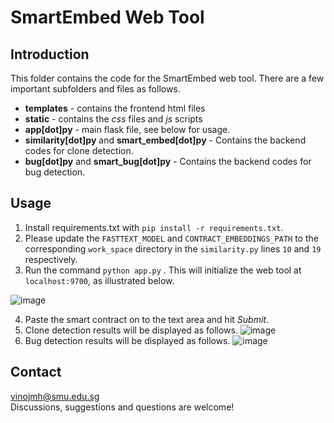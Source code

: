 # SmartEmbed Web Tool

## Introduction
This folder contains the code for the SmartEmbed web tool. There are a few important subfolders and files as follows.

- **templates** - contains the frontend html files
- **static** - contains the *css* files and *js* scripts
- **app[dot]py** - main flask file, see below for usage.
- **similarity[dot]py** and **smart_embed[dot]py** - Contains the backend codes for clone detection. 
- **bug[dot]py** and **smart_bug[dot]py** - Contains the backend codes for bug detection. 

## Usage

1. Install requirements.txt with ```pip install -r requirements.txt```.
2. Please update the ```FASTTEXT_MODEL``` and ```CONTRACT_EMBEDDINGS_PATH``` to the corresponding ```work_space``` directory in the ```similarity.py``` lines ```10``` and ```19``` respectively.
3. Run the command ```python app.py``` . This will initialize the web tool at ```localhost:9700```, as illustrated below.

![image](https://drive.google.com/uc?export=view&id=1k87ZXIMvkGcToYUjAh1Mn0CyBkzmQoC4)

4. Paste the smart contract on to the text area and hit *Submit*.
5. Clone detection results will be displayed as follows.
![image](https://drive.google.com/uc?export=view&id=1iNfJdYrjdByUJqB5DRsCg-IaaYmsL5gK)
6. Bug detection results will be displayed as follows.
![image](https://drive.google.com/uc?export=view&id=1Mg9UOT99lql1XGBI_XQiVDrugbxbNmxn)

## Contact

vinojmh@smu.edu.sg  
Discussions, suggestions and questions are welcome!


	
	
	






